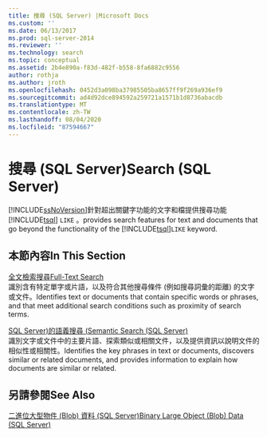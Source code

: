 ```yaml
---
title: 搜尋 (SQL Server) |Microsoft Docs
ms.custom: ''
ms.date: 06/13/2017
ms.prod: sql-server-2014
ms.reviewer: ''
ms.technology: search
ms.topic: conceptual
ms.assetid: 2b4e890a-f83d-482f-b558-8fa6882c9556
author: rothja
ms.author: jroth
ms.openlocfilehash: 0452d3a098ba37985505ba8657ff9f269a936ef9
ms.sourcegitcommit: ad4d92dce894592a259721a1571b1d8736abacdb
ms.translationtype: MT
ms.contentlocale: zh-TW
ms.lasthandoff: 08/04/2020
ms.locfileid: "87594667"
---
```

# <a name="search-sql-server"></a><span data-ttu-id="77d0c-102">搜尋 (SQL Server)</span><span class="sxs-lookup"><span data-stu-id="77d0c-102">Search (SQL Server)</span></span>
  [!INCLUDE[ssNoVersion](../includes/ssnoversion-md.md)]<span data-ttu-id="77d0c-103">針對超出關鍵字功能的文字和檔提供搜尋功能 [!INCLUDE[tsql](../includes/tsql-md.md)] `LIKE` 。</span><span class="sxs-lookup"><span data-stu-id="77d0c-103">provides search features for text and documents that go beyond the functionality of the [!INCLUDE[tsql](../includes/tsql-md.md)]`LIKE` keyword.</span></span>  
  
## <a name="in-this-section"></a><span data-ttu-id="77d0c-104">本節內容</span><span class="sxs-lookup"><span data-stu-id="77d0c-104">In This Section</span></span>  
 [<span data-ttu-id="77d0c-105">全文檢索搜尋</span><span class="sxs-lookup"><span data-stu-id="77d0c-105">Full-Text Search</span></span>](../relational-databases/search/full-text-search.md)  
 <span data-ttu-id="77d0c-106">識別含有特定單字或片語，以及符合其他搜尋條件 (例如搜尋詞彙的距離) 的文字或文件。</span><span class="sxs-lookup"><span data-stu-id="77d0c-106">Identifies text or documents that contain specific words or phrases, and that meet additional search conditions such as proximity of search terms.</span></span>  
  
 [<span data-ttu-id="77d0c-107">SQL Server&#41;的語義搜尋 &#40;</span><span class="sxs-lookup"><span data-stu-id="77d0c-107">Semantic Search &#40;SQL Server&#41;</span></span>](../relational-databases/search/semantic-search-sql-server.md)  
 <span data-ttu-id="77d0c-108">識別文字或文件中的主要片語、探索類似或相關文件，以及提供資訊以說明文件的相似性或相關性。</span><span class="sxs-lookup"><span data-stu-id="77d0c-108">Identifies the key phrases in text or documents, discovers similar or related documents, and provides information to explain how documents are similar or related.</span></span>  
  
## <a name="see-also"></a><span data-ttu-id="77d0c-109">另請參閱</span><span class="sxs-lookup"><span data-stu-id="77d0c-109">See Also</span></span>  
 [<span data-ttu-id="77d0c-110">二進位大型物件 &#40;Blob&#41; 資料 &#40;SQL Server&#41;</span><span class="sxs-lookup"><span data-stu-id="77d0c-110">Binary Large Object &#40;Blob&#41; Data &#40;SQL Server&#41;</span></span>](../relational-databases/blob/binary-large-object-blob-data-sql-server.md)  
  
  
